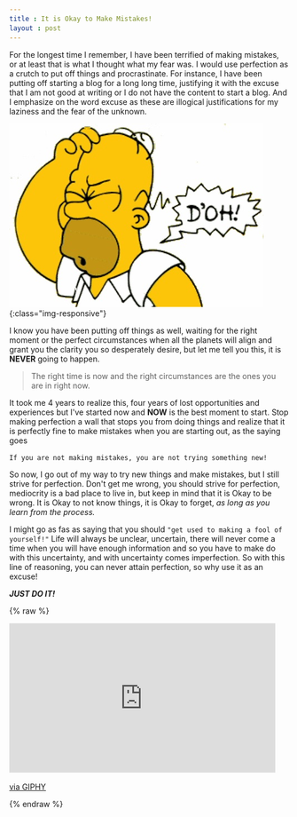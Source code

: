 ```yaml
---
title : It is Okay to Make Mistakes!
layout : post
---
```


For the longest time I remember, I have been terrified of making mistakes, or at least that is what I thought what my fear was. I would use perfection as a crutch to put off things and procrastinate. For instance, I have been putting off starting a blog for a long long time, justifying it with the excuse that I am not good at writing or I do not have the content to start a blog. And I emphasize on the word excuse as these are illogical justifications for my laziness and the fear of the unknown.

![Its fine](/images/posts/mistake.jpg){:class="img-responsive"}

I know you have been putting off things as well, waiting for the right moment or the perfect circumstances when all the planets will align and grant you the clarity you so desperately desire, but let me tell you this, it is **NEVER** going to happen.
> The right time is now and the right circumstances are the ones you are in right now.

It took me 4 years to realize this, four years of lost opportunities and experiences but I've started now and **NOW** is the best moment to start. Stop making perfection a wall that stops you from doing things and realize that it is perfectly fine to make mistakes when you are starting out, as the saying goes
```
If you are not making mistakes, you are not trying something new!
```
So now, I go out of my way to try new things and make mistakes, but I still strive for perfection. Don't get me wrong, you should strive for perfection, mediocrity is a bad place to live in, but keep in mind that it is Okay to be wrong. It is Okay to not know things, it is Okay to forget, *as long as you learn from the process.*

I might go as fas as saying that you should ```"get used to making a fool of yourself!"``` Life will always be unclear, uncertain, there will never come a time when you will have enough information and so you have to make do with this uncertainty, and with uncertainty comes imperfection. So with this line of reasoning, you can never attain perfection, so why use it as an excuse!

***JUST DO IT!***

{% raw %}
<iframe src="https://giphy.com/embed/lgn6HaiiwHBXW" width="480" height="269" frameBorder="0" class="giphy-embed" allowFullScreen></iframe><p><a href="https://giphy.com/gifs/lol-fallontonight-relatable-lgn6HaiiwHBXW">via GIPHY</a></p>
{% endraw %}
